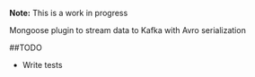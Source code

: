 **Note:** This is a work in progress

Mongoose plugin to stream data to Kafka with Avro serialization

##TODO

* Write tests